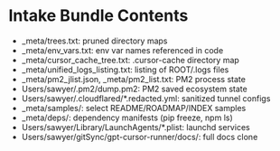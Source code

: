 # Intake Bundle Contents

- _meta/trees.txt: pruned directory maps
- _meta/env_vars.txt: env var names referenced in code
- _meta/cursor_cache_tree.txt: .cursor-cache directory map
- _meta/unified_logs_listing.txt: listing of ROOT/.logs files
- _meta/pm2_jlist.json, _meta/pm2_list.txt: PM2 process state
- Users/sawyer/.pm2/dump.pm2: PM2 saved ecosystem state
- Users/sawyer/.cloudflared/*.redacted.yml: sanitized tunnel configs
- _meta/samples/: select README/ROADMAP/INDEX samples
- _meta/deps/: dependency manifests (pip freeze, npm ls)
- Users/sawyer/Library/LaunchAgents/*.plist: launchd services
- Users/sawyer/gitSync/gpt-cursor-runner/docs/: full docs clone
